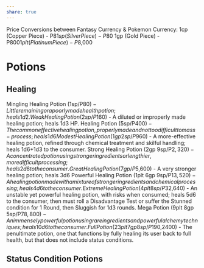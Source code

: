 ```yaml
---
share: true
---
```

Price Conversions between Fantasy Currency & Pokemon Currency:
1cp (Copper Piece) - P$8
1sp (Silver Piece) - P$80
1gp (Gold Piece) - P$800
1plt (Platinum Piece) - P$8,000

# Potions
## Healing
Mingling Healing Potion (1sp/P$80) - Little remaining or a poorly made health potion; heals 1d2.
Weak Healing Potion  (2sp/P$160) - A diluted or improperly made healing potion; heals 1d3 HP.
Healing Potion (5sp/P$400) - The common effective healing potion, properly made and not too difficult to mass-process; heals 1d6
Modest Healing Potion (1gp 2sp/P$960) - A more-effective healing potion, refined through chemical treatment and skilful handling; heals 1d6+1d3 to the consumer.
Strong Healing Potion (2gp 9sp/P$2,320) - A concentrated potion using stronger ingredients or lengthier, more difficult processing; heals 2d6 to the consumer.
Great Healing Potion (7gp/P$5,600) - A very stronger healing potion; heals 3d6
Powerful Healing Potion (1plt 6gp 9sp/P$13,520) - A healing potion made with a mixture of stronger ingredients and chemical processing; heals 4d6 to the consumer.
Extreme Healing Potion (4plt 8sp/P$32,640) - An unstable yet powerful healing potion, with risks when consumed; heals 5d6 to the consumer, then must roll a Disadvantage Test or suffer the Stunned condition for 1 Round, then Sluggish for 1d3 rounds.
Mega Potion (9plt 8gp 5sp/P$78,800) - An immensely powerful potion using rare ingredients and powerful alchemy techniques; heals 10d6 to the consumer.
Full Potion (23plt 7gp 8sp/P$190,2400) - The penultimate potion, one that functions by fully healing its user back to full health, but that does not include status conditions.

## Status Condition Potions